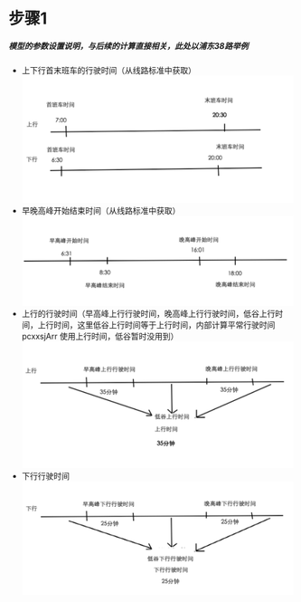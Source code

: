 # 步骤1
##### 模型的参数设置说明，与后续的计算直接相关，此处以浦东38路举例
* 上下行首末班车的行驶时间（从线路标准中获取）
![](/assets/step1.png)
* 早晚高峰开始结束时间（从线路标准中获取）
![](/assets/step2.png)
* 上行的行驶时间（早高峰上行行驶时间，晚高峰上行行驶时间，低谷上行时间，上行时间，这里低谷上行时间等于上行时间，内部计算平常行驶时间 pcxxsjArr 使用上行时间，低谷暂时没用到）
![](/assets/step3.png)
* 下行行驶时间
![](/assets/step4.png)